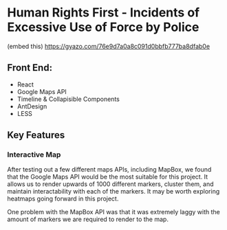 # Human Rights First - Incidents of Excessive Use of Force by Police

(embed this) https://gyazo.com/76e9d7a0a8c091d0bbfb777ba8dfab0e


## Front End:
   - React
   - Google Maps API
   - Timeline & Collapisible Components
   - AntDesign
   - LESS

## Key Features
### Interactive Map

After testing out a few different maps APIs, including MapBox, we found that the Google Maps API would be the most suitable for this project. It allows us to render upwards of 1000 different markers, cluster them, and maintain interactability with each of the markers. It may be worth exploring heatmaps going forward in this project.

One problem with the MapBox API was that it was extremely laggy with the amount of markers we are required to render to the map.
